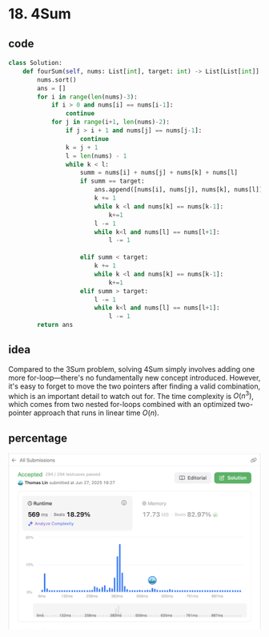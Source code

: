 # 18. 4Sum
## code
```python
class Solution:
    def fourSum(self, nums: List[int], target: int) -> List[List[int]]:
        nums.sort()
        ans = []
        for i in range(len(nums)-3):
            if i > 0 and nums[i] == nums[i-1]:
                continue
            for j in range(i+1, len(nums)-2):
                if j > i + 1 and nums[j] == nums[j-1]:
                    continue
                k = j + 1
                l = len(nums) - 1
                while k < l:
                    summ = nums[i] + nums[j] + nums[k] + nums[l]
                    if summ == target:
                        ans.append([nums[i], nums[j], nums[k], nums[l]])
                        k += 1
                        while k <l and nums[k] == nums[k-1]:
                            k+=1
                        l -= 1
                        while k<l and nums[l] == nums[l+1]:
                            l -= 1

                    elif summ < target:
                        k += 1
                        while k <l and nums[k] == nums[k-1]:
                            k+=1
                    elif summ > target:
                        l -= 1
                        while k<l and nums[l] == nums[l+1]:
                            l -= 1
        return ans
```
## idea
Compared to the 3Sum problem, solving 4Sum simply involves adding one more for-loop—there's no fundamentally new concept introduced. However, it's easy to forget to move the two pointers after finding a valid combination, which is an important detail to watch out for. The time complexity is $O(n^3)$, which comes from two nested for-loops combined with an optimized two-pointer approach that runs in linear time $O(n)$.
## percentage
![](/assetPic/4Sum.png)
